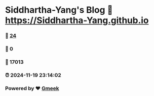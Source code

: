 # Siddhartha-Yang's Blog :link: https://Siddhartha-Yang.github.io 
### :page_facing_up: [24](https://Siddhartha-Yang.github.io/tag.html) 
### :speech_balloon: 0 
### :hibiscus: 17013 
### :alarm_clock: 2024-11-19 23:14:02 
### Powered by :heart: [Gmeek](https://github.com/Meekdai/Gmeek)
